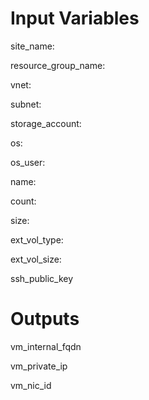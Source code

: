 # Input Variables
site_name:

resource_group_name:

vnet:

subnet:

storage_account:

os:

os_user:

name:

count:

size:

ext_vol_type:

ext_vol_size:

ssh_public_key

# Outputs
vm_internal_fqdn

vm_private_ip

vm_nic_id